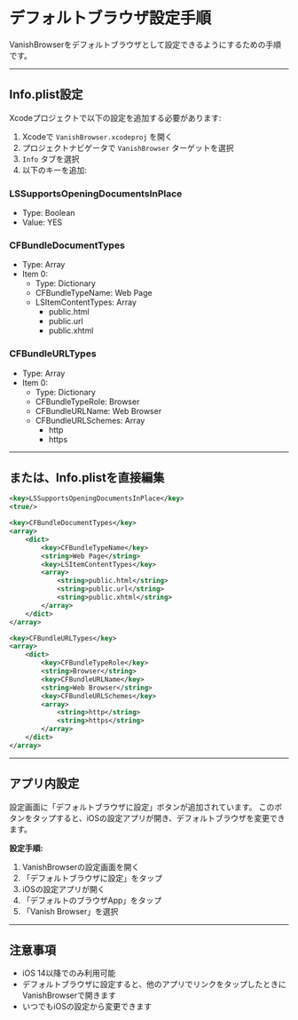 # デフォルトブラウザ設定手順

VanishBrowserをデフォルトブラウザとして設定できるようにするための手順です。

---

## Info.plist設定

Xcodeプロジェクトで以下の設定を追加する必要があります:

1. Xcodeで `VanishBrowser.xcodeproj` を開く
2. プロジェクトナビゲータで `VanishBrowser` ターゲットを選択
3. `Info` タブを選択
4. 以下のキーを追加:

### LSSupportsOpeningDocumentsInPlace
- Type: Boolean
- Value: YES

### CFBundleDocumentTypes
- Type: Array
- Item 0:
  - Type: Dictionary
  - CFBundleTypeName: Web Page
  - LSItemContentTypes: Array
    - public.html
    - public.url
    - public.xhtml

### CFBundleURLTypes
- Type: Array
- Item 0:
  - Type: Dictionary
  - CFBundleTypeRole: Browser
  - CFBundleURLName: Web Browser
  - CFBundleURLSchemes: Array
    - http
    - https

---

## または、Info.plistを直接編集

```xml
<key>LSSupportsOpeningDocumentsInPlace</key>
<true/>

<key>CFBundleDocumentTypes</key>
<array>
    <dict>
        <key>CFBundleTypeName</key>
        <string>Web Page</string>
        <key>LSItemContentTypes</key>
        <array>
            <string>public.html</string>
            <string>public.url</string>
            <string>public.xhtml</string>
        </array>
    </dict>
</array>

<key>CFBundleURLTypes</key>
<array>
    <dict>
        <key>CFBundleTypeRole</key>
        <string>Browser</string>
        <key>CFBundleURLName</key>
        <string>Web Browser</string>
        <key>CFBundleURLSchemes</key>
        <array>
            <string>http</string>
            <string>https</string>
        </array>
    </dict>
</array>
```

---

## アプリ内設定

設定画面に「デフォルトブラウザに設定」ボタンが追加されています。
このボタンをタップすると、iOSの設定アプリが開き、デフォルトブラウザを変更できます。

**設定手順:**
1. VanishBrowserの設定画面を開く
2. 「デフォルトブラウザに設定」をタップ
3. iOSの設定アプリが開く
4. 「デフォルトのブラウザApp」をタップ
5. 「Vanish Browser」を選択

---

## 注意事項

- iOS 14以降でのみ利用可能
- デフォルトブラウザに設定すると、他のアプリでリンクをタップしたときにVanishBrowserで開きます
- いつでもiOSの設定から変更できます
